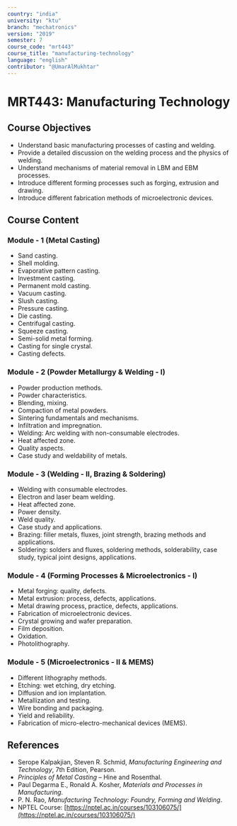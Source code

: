 ```yaml
---
country: "india"
university: "ktu"
branch: "mechatronics"
version: "2019"
semester: 7
course_code: "mrt443"
course_title: "manufacturing-technology"
language: "english"
contributor: "@UmarAlMukhtar"
---
```


# MRT443: Manufacturing Technology  

## Course Objectives  

- Understand basic manufacturing processes of casting and welding.  
- Provide a detailed discussion on the welding process and the physics of welding.  
- Understand mechanisms of material removal in LBM and EBM processes.  
- Introduce different forming processes such as forging, extrusion and drawing.  
- Introduce different fabrication methods of microelectronic devices.  

## Course Content  

### Module - 1 (Metal Casting)  

- Sand casting.  
- Shell molding.  
- Evaporative pattern casting.  
- Investment casting.  
- Permanent mold casting.  
- Vacuum casting.  
- Slush casting.  
- Pressure casting.  
- Die casting.  
- Centrifugal casting.  
- Squeeze casting.  
- Semi-solid metal forming.  
- Casting for single crystal.  
- Casting defects.  

### Module - 2 (Powder Metallurgy & Welding - I)  

- Powder production methods.  
- Powder characteristics.  
- Blending, mixing.  
- Compaction of metal powders.  
- Sintering fundamentals and mechanisms.  
- Infiltration and impregnation.  
- Welding: Arc welding with non-consumable electrodes.  
- Heat affected zone.  
- Quality aspects.  
- Case study and weldability of metals.  

### Module - 3 (Welding - II, Brazing & Soldering)  

- Welding with consumable electrodes.  
- Electron and laser beam welding.  
- Heat affected zone.  
- Power density.  
- Weld quality.  
- Case study and applications.  
- Brazing: filler metals, fluxes, joint strength, brazing methods and applications.  
- Soldering: solders and fluxes, soldering methods, solderability, case study, typical joint designs, applications.  

### Module - 4 (Forming Processes & Microelectronics - I)  

- Metal forging: quality, defects.  
- Metal extrusion: process, defects, applications.  
- Metal drawing process, practice, defects, applications.  
- Fabrication of microelectronic devices.  
- Crystal growing and wafer preparation.  
- Film deposition.  
- Oxidation.  
- Photolithography.  

### Module - 5 (Microelectronics - II & MEMS)  

- Different lithography methods.  
- Etching: wet etching, dry etching.  
- Diffusion and ion implantation.  
- Metallization and testing.  
- Wire bonding and packaging.  
- Yield and reliability.  
- Fabrication of micro-electro-mechanical devices (MEMS).  

## References  

- Serope Kalpakjian, Steven R. Schmid, *Manufacturing Engineering and Technology*, 7th Edition, Pearson.  
- *Principles of Metal Casting* – Hine and Rosenthal.  
- Paul Degarma E., Ronald A. Kosher, *Materials and Processes in Manufacturing*.  
- P. N. Rao, *Manufacturing Technology: Foundry, Forming and Welding*.  
- NPTEL Course: [https://nptel.ac.in/courses/103106075/](https://nptel.ac.in/courses/103106075/)  
